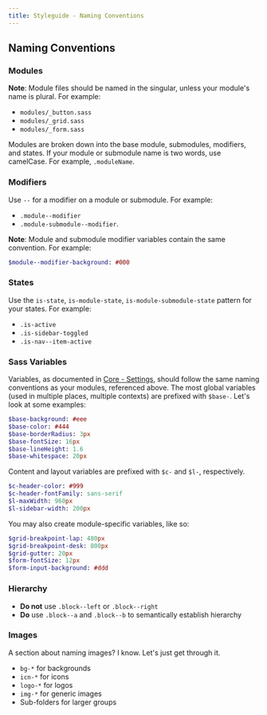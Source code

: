 ```yaml
---
title: Styleguide - Naming Conventions
---
```


## Naming Conventions

### Modules

**Note**: Module files should be named in the singular, unless your module's name is plural. For example:

- `modules/_button.sass`
- `modules/_grid.sass`
- `modules/_form.sass`

Modules are broken down into the base module, submodules, modifiers, and states. If your module or submodule name is two words, use camelCase. For example, `.moduleName`.

### Modifiers

Use `--` for a modifier on a module or submodule. For example:

- `.module--modifier`
- `.module-submodule--modifier`.

**Note**: Module and submodule modifier variables contain the same convention. For example:

```sass
$module--modifier-background: #000
```

### States

Use the `is-state`, `is-module-state`, `is-module-submodule-state` pattern for your states. For example:

- `.is-active`
- `.is-sidebar-toggled`
- `.is-nav--item-active`

### Sass Variables

Variables, as documented in [Core - Settings](/core/settings/), should follow the same naming conventions as your modules, referenced above. The most global variables (used in multiple places, multiple contexts) are prefixed with `$base-`. Let's look at some examples:

```sass
$base-background: #eee
$base-color: #444
$base-borderRadius: 3px
$base-fontSize: 16px
$base-lineHeight: 1.6
$base-whitespace: 20px
```

Content and layout variables are prefixed with `$c-` and `$l-`, respectively.

```sass
$c-header-color: #999
$c-header-fontFamily: sans-serif
$l-maxWidth: 960px
$l-sidebar-width: 200px
```

You may also create module-specific variables, like so:

```sass
$grid-breakpoint-lap: 480px
$grid-breakpoint-desk: 800px
$grid-gutter: 20px
$form-fontSize: 12px
$form-input-background: #ddd
```

### Hierarchy

- **Do not** use `.block--left` or `.block--right`
- **Do** use `.block--a` and `.block--b` to semantically establish hierarchy

### Images

A section about naming images? I know. Let's just get through it.

- `bg-*` for backgrounds
- `icn-*` for icons
- `logo-*` for logos
- `img-*` for generic images
- Sub-folders for larger groups
